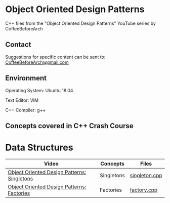 # Object Oriented Design Patterns
C++ files from the "Object Oriented Design Patterns" YouTube series by CoffeeBeforeArch 

## Contact

Suggestions for specific content can be sent to: CoffeeBeforeArch@gmail.com

## Environment 
Operating System: Ubuntu 18.04

Text Editor: VIM

C++ Compiler: g++

## Concepts covered in C++ Crash Course
# Data Structures
| Video | Concepts | Files |
| ----- | -------- | ----- |
| <a href=https://youtu.be/HcKFp1CJi7Y>Object Oriented Design Patterns: Singletons</a> | Singletons | <a href=https://github.com/CoffeeBeforeArch/oo_design_patterns/blob/master/creational_design/singleton/singleton.cpp>singleton.cpp</a> |
| <a href=https://youtu.be/DutF7S27bZk>Object Oriented Design Patterns: Factories</a> | Factories | <a href=https://github.com/CoffeeBeforeArch/oo_design_patterns/blob/master/creational_design/factory/factory/factory.cpp>factory.cpp</a> |
